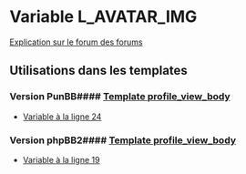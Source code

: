 # Variable L_AVATAR_IMG
[Explication sur le forum des forums](http://forum.forumactif.com/t294113-listing-des-variables#L_AVATAR_IMG)
## Utilisations dans les templates
### Version PunBB#### [Template profile_view_body](punbb/profile_view_body.md)
* [Variable à la ligne 24](../punbb/profile_view_body.tpl#L24)
### Version phpBB2#### [Template profile_view_body](subsilver/profile_view_body.md)
* [Variable à la ligne 19](../subsilver/profile_view_body.tpl#L19)